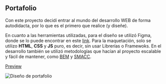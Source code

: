 ## Portafolio

Con este proyecto decidí entrar al mundo del desarrollo WEB de forma autodidacta, por lo que es el primero que realice (y diseñe).

En cuanto a las herramientas utilizadas, para el diseño se utilizó Figma, donde se lo puede encontrar en este [link](https://www.figma.com/file/c3bssv7poc5hkzxES6VHefBi/Portafolio?node-id=91%3A0). Para la maquetación, solo se utilizo **HTML**, **CSS** y **JS** puro, es decir, sin usar Librerías o Framewoks. En el desarrollo también se utilizó metodologías que hacían al proyecto escalable y fácil de mantener, como [BEM](https://en.bem.info/methodology/quick-start/) y [SMACC](http://smacss.com/).

[Preview](https://newtongrav.github.io/Portfolio_frontend/)

![Diseño de portafolio](https://i.imgur.com/ms24CFZ.png)
